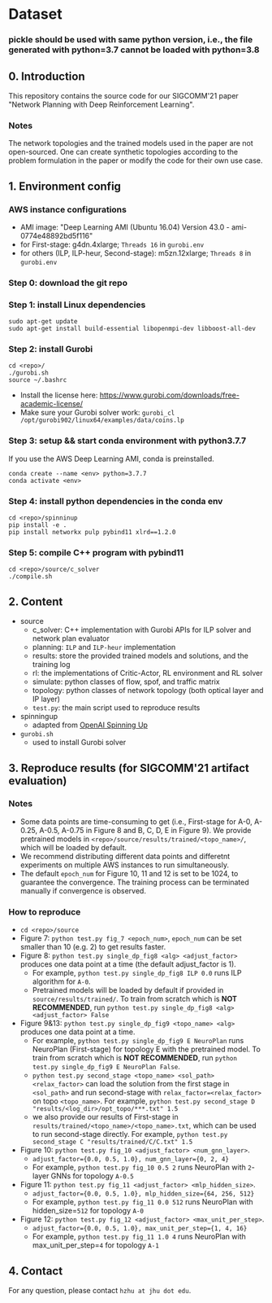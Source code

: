 
# Dataset 
### __pickle__ should be used with same python version, i.e., the file generated with python=3.7 cannot be loaded with python=3.8

## 0. Introduction
This repository contains the source code for our SIGCOMM'21 paper "Network Planning with Deep Reinforcement Learning".
### Notes
The network topologies and the trained models used in the paper are not open-sourced. One can create synthetic topologies according to the problem formulation in the paper or modify the code for their own use case.

## 1. Environment config
### AWS instance configurations
- AMI image: "Deep Learning AMI (Ubuntu 16.04) Version 43.0 - ami-0774e48892bd5f116"
- for First-stage: g4dn.4xlarge; `Threads 16` in `gurobi.env`
- for others (ILP, ILP-heur, Second-stage): m5zn.12xlarge; `Threads 8` in `gurobi.env`

### Step 0: download the git repo
### Step 1: install Linux dependencies
```
sudo apt-get update
sudo apt-get install build-essential libopenmpi-dev libboost-all-dev
```
### Step 2: install Gurobi
```
cd <repo>/
./gurobi.sh
source ~/.bashrc
```
- Install the license here: https://www.gurobi.com/downloads/free-academic-license/
- Make sure your Gurobi solver work: `gurobi_cl /opt/gurobi902/linux64/examples/data/coins.lp`
### Step 3: setup && start conda environment with python3.7.7
If you use the AWS Deep Learning AMI, conda is preinstalled.
```
conda create --name <env> python=3.7.7
conda activate <env>
```
### Step 4: install python dependencies in the conda env
```
cd <repo>/spinninup
pip install -e .
pip install networkx pulp pybind11 xlrd==1.2.0
```
### Step 5: compile C++ program with pybind11
```
cd <repo>/source/c_solver
./compile.sh
```
## 2. Content
- source
    - c_solver: C++ implementation with Gurobi APIs for ILP solver and network plan evaluator
    - planning: `ILP` and `ILP-heur` implementation
    - results: store the provided trained models and solutions, and the training log
    - rl: the implementations of Critic-Actor, RL environment and RL solver 
    - simulate: python classes of flow, spof, and traffic matrix
    - topology: python classes of network topology (both optical layer and IP layer)
    - `test.py`: the main script used to reproduce results
- spinningup
    - adapted from [OpenAI Spinning Up](https://github.com/openai/spinningup)
- `gurobi.sh`
    - used to install Gurobi solver
## 3. Reproduce results (for SIGCOMM'21 artifact evaluation)
### Notes 
- Some data points are time-consuming to get (i.e., First-stage for A-0, A-0.25, A-0.5, A-0.75 in Figure 8 and B, C, D, E in Figure 9). We provide pretrained models in `<repo>/source/results/trained/<topo_name>/`, which will be loaded by default. 
- We recommend distributing different data points and differetnt experiments on multiple AWS instances to run simultaneously.
- The default `epoch_num` for Figure 10, 11 and 12 is set to be 1024, to guarantee the convergence. The training process can be terminated manually if convergence is observed.
### How to reproduce
- `cd <repo>/source`
- Figure 7: `python test.py fig_7 <epoch_num>`, `epoch_num` can be set smaller than 10 (e.g. 2) to get results faster.
- Figure 8: `python test.py single_dp_fig8 <alg> <adjust_factor>` produces one data point at a time (the default adjust_factor is 1).  
    - For example, `python test.py single_dp_fig8 ILP 0.0` runs ILP algorithm for `A-0`. 
    - Pretrained models will be loaded by default if provided in `source/results/trained/`. To train from scratch which is **NOT RECOMMENDED**, run `python test.py single_dp_fig8 <alg> <adjust_factor> False`
- Figure 9&13: `python test.py single_dp_fig9 <topo_name> <alg>` produces one data point at a time. 
    - For example, `python test.py single_dp_fig9 E NeuroPlan` runs NeuroPlan (First-stage) for topology E with the pretrained model. To train from scratch which is **NOT RECOMMENDED**, run `python test.py single_dp_fig9 E NeuroPlan False`. 
    - `python test.py second_stage <topo_name> <sol_path> <relax_factor>` can load the solution from the first stage in `<sol_path>` and run second-stage with `relax_factor=<relax_factor>` on topo `<topo_name>`. For example, `python test.py second_stage D "results/<log_dir>/opt_topo/***.txt" 1.5` 
    - we also provide our results of First-stage in `results/trained/<topo_name>/<topo_name>.txt`, which can be used to run second-stage directly. For example, `python test.py second_stage C "results/trained/C/C.txt" 1.5`
- Figure 10: `python test.py fig_10 <adjust_factor> <num_gnn_layer>`. 
    - `adjust_factor={0.0, 0.5, 1.0}, num_gnn_layer={0, 2, 4}`
    - For example, `python test.py fig_10 0.5 2` runs NeuroPlan with `2`-layer GNNs for topology `A-0.5`
- Figure 11: `python test.py fig_11 <adjust_factor> <mlp_hidden_size>`. 
    - `adjust_factor={0.0, 0.5, 1.0}, mlp_hidden_size={64, 256, 512}`
    - For example, `python test.py fig_11 0.0 512` runs NeuroPlan with hidden_size=`512` for topology `A-0`
- Figure 12: `python test.py fig_12 <adjust_factor> <max_unit_per_step>`. 
    - `adjust_factor={0.0, 0.5, 1.0}, max_unit_per_step={1, 4, 16}`
    - For example, `python test.py fig_11 1.0 4` runs NeuroPlan with max_unit_per_step=`4` for topology `A-1`

## 4. Contact
For any question, please contact `hzhu at jhu dot edu`.
